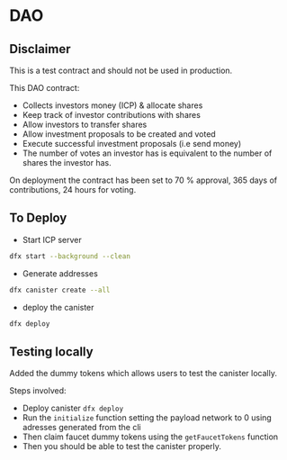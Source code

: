 # DAO

## Disclaimer

This is a test contract and should not be used in production.

This DAO contract:

- Collects investors money (ICP) & allocate shares
- Keep track of investor contributions with shares
- Allow investors to transfer shares
- Allow investment proposals to be created and voted
- Execute successful investment proposals (i.e send money)
- The number of votes an investor has is equivalent to the number of shares the investor has.

On deployment the contract has been set to 70 % approval, 365 days of contributions, 24 hours for voting.

## To Deploy

- Start ICP server

```bash
dfx start --background --clean
```

- Generate addresses

```bash
dfx canister create --all
```

- deploy the canister

```bash
dfx deploy
```

## Testing locally

Added the dummy tokens which allows users to test the canister locally.

Steps involved:

- Deploy canister `dfx deploy`
- Run the `initialize` function setting the payload network to 0 using adresses generated from the cli 
- Then claim faucet dummy tokens using the `getFaucetTokens` function
- Then you should be able to test the canister properly.
